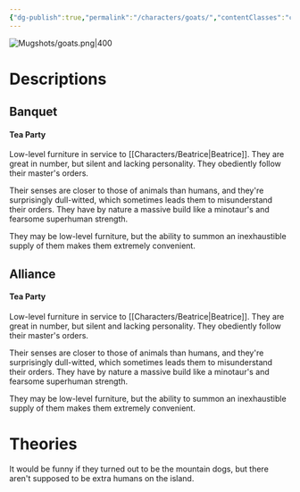 ```yaml
---
{"dg-publish":true,"permalink":"/characters/goats/","contentClasses":"center-headings center-images","tags":["furniture"]}
---
```



![Mugshots/goats.png|400](/img/user/Mugshots/goats.png)
# Descriptions

## Banquet
#### Tea Party

Low-level furniture in service to [[Characters/Beatrice\|Beatrice]].
They are great in number, but silent and lacking personality. They obediently follow their master's orders.

Their senses are closer to those of animals than humans, and they're surprisingly dull-witted, which sometimes leads them to misunderstand their orders.
They have by nature a massive build like a minotaur's and fearsome superhuman strength.

They may be low-level furniture, but the ability to summon an inexhaustible supply of them makes them extremely convenient.
## Alliance
#### Tea Party

Low-level furniture in service to [[Characters/Beatrice\|Beatrice]]. They are great in number, but silent and lacking personality. They obediently follow their master's orders.

Their senses are closer to those of animals than humans, and they're surprisingly dull-witted, which sometimes leads them to misunderstand their orders. They have by nature a massive build like a minotaur's and fearsome superhuman strength.

They may be low-level furniture, but the ability to summon an inexhaustible supply of them makes them extremely convenient.
# Theories
It would be funny if they turned out to be the mountain dogs, but there aren't supposed to be extra humans on the island.